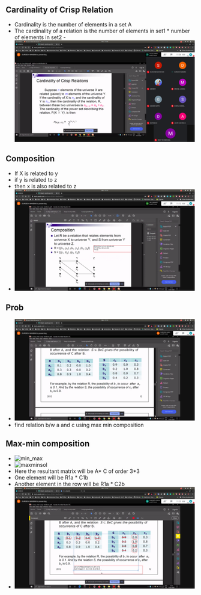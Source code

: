 ## Cardinality of Crisp Relation
- Cardinality is the number of elements in a set A
- The cardinality of a relation is the number of elements in set1 * number of elements in set2
-![crdn](crdn.jpg)

## Composition
- If X is related to y
- if y is related to z
- then x is also related to z
- ![cmp](cmp.jpg)

## Prob
- ![prob](prob.jpg)
- find relation b/w a and c using max min composition

## Max-min composition
- ![min_max](maxmin.jpg)
- ![maxminsol](maxminsol.jpg)
- Here the resultant matrix will be A* C of order  3*3
- One element will be R1a * C1b
- Another element in the row will be R1a * C2b
- ![max_minsol2](maxminsol2.jpg)
